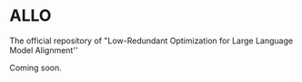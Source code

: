 # ALLO
The official repository of "Low-Redundant Optimization for Large Language Model Alignment''

Coming soon.
